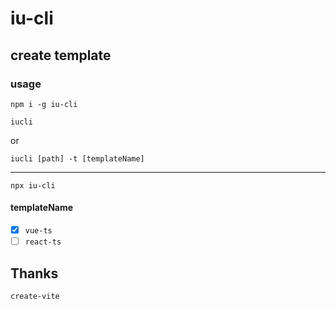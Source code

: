 # iu-cli

## create template

### usage

```shell
npm i -g iu-cli
```

```shell
iucli
```
or
```shell
iucli [path] -t [templateName]
```

---

```shell
npx iu-cli
```

#### templateName

- [x] `vue-ts`
- [ ] `react-ts`

## Thanks
`create-vite`
